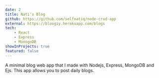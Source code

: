 ```yaml
---
date: 2
title: Nati's Blog
github: https://github.com/selfnatiq/node-crud-app
external: https://bloogiy.herokuapp.com/blogs
tech:
    - React
    - Express
    - MonogoDB
showInProjects: true
featured: false
---
```


A minimal blog web app that I made with Nodejs, Express, MongoDB and Ejs. This app allows you to post daily blogs.
